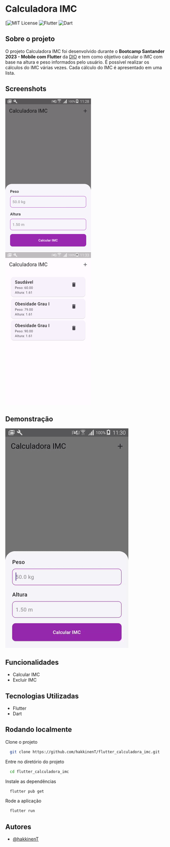 
# Calculadora IMC

[![MIT License](https://github.com/hakkinenT/flutter_calculadora_imc/blob/main/LICENSE) 
![Flutter](https://img.shields.io/badge/Flutter-%2302569B.svg?style=for-the-badge&logo=Flutter&logoColor=white) 
![Dart](https://img.shields.io/badge/dart-%230175C2.svg?style=for-the-badge&logo=dart&logoColor=white)


## Sobre o projeto
O projeto Calculadora IMC foi desenvolvido durante o **Bootcamp Santander 2023 - Mobile com Flutter** da [DIO](https://www.dio.me/) e tem como objetivo calcular o IMC com base na altura e peso informados pelo usuário. É possível realizar os cálculos do IMC várias vezes. Cada cálculo do IMC é apresentado em uma lista.


## Screenshots
<p float="left">
    <img src="https://github.com/hakkinenT/assets/blob/master/flutter-projects/flutter-calculadora-imc/cadastrar-imc.png" alt="registerpage" width="270" height="480"/>
    <img src="https://github.com/hakkinenT/assets/blob/master/flutter-projects/flutter-calculadora-imc/home-page.png" alt="homepage" width="270" height="480"/>
</p>

## Demonstração

![IMC](https://github.com/hakkinenT/assets/blob/master/flutter-projects/flutter-calculadora-imc/cadastrar-imc.gif)

## Funcionalidades
- Calcular IMC
- Excluir IMC


## Tecnologias Utilizadas
- Flutter
- Dart

## Rodando localmente

Clone o projeto

```bash
  git clone https://github.com/hakkinenT/flutter_calculadora_imc.git
```

Entre no diretório do projeto

```bash
  cd flutter_calculadora_imc
```

Instale as dependências

```bash
  flutter pub get
```

Rode a aplicação

```bash
  flutter run
```


## Autores

- [@hakkinenT](https://github.com/hakkinenT)
